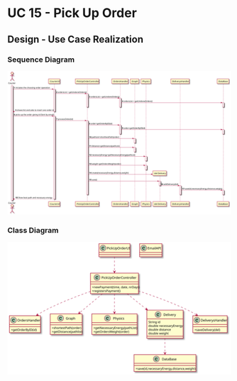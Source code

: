 # UC 15 - Pick Up Order


## Design - Use Case Realization



### Sequence Diagram

![UC15_SD](SD.svg)



### Class Diagram

![UC15_CD](CD.svg)



